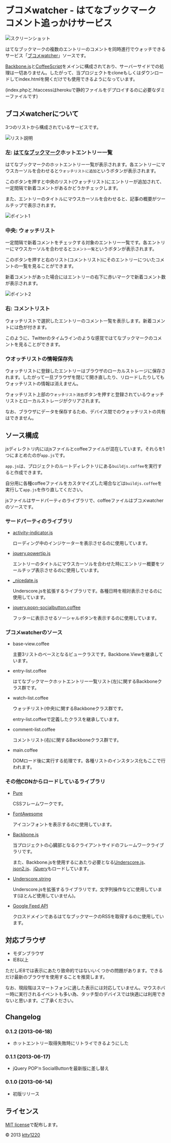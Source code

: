 # ブコメwatcher - はてなブックマーク コメント追っかけサービス

![スクリーンショット](ss/main.png)

はてなブックマークの複数のエントリーのコメントを同時進行でウォッチできるサービス「[ブコメwatcher](http://bucome-watcher.herokuapp.com/)」ソースです。

[Backbone.js](http://backbonejs.org/)と[CoffeeScript](http://coffeescript.org/)をメインに構成されており、サーバーサイドでの処理は一切ありません。したがって、当プロジェクトをcloneもしくはダウンロードしてindex.htmlを開くだけでも使用できるようになっています。

(index.phpと.htaccessはherokuで静的ファイルをデプロイするのに必要なダミーファイルです)

## ブコメwatcherについて

3つのリストから構成されているサービスです。

![リスト説明](ss/list.png)

### 左: [はてなブックマーク](http://b.hatena.ne.jp/)ホットエントリー一覧

はてなブックマークのホットエントリー一覧が表示されます。各エントリーにマウスカーソルを合わせると`ウォッチリストに追加`というボタンが表示されます。

このボタンを押すと中央のリスト(ウォッチリスト)にエントリーが追加されて、一定間隔で新着コメントがあるかどうかチェックします。

また、エントリーのタイトルにマウスカーソルを合わせると、記事の概要がツールチップで表示されます。

![ポイント1](ss/point1.png)

### 中央: ウォッチリスト

一定間隔で新着コメントをチェックする対象のエントリー一覧です。各エントリーにマウスカーソルを合わせると`コメント一覧`というボタンが表示されます。

このボタンを押すと右のリスト(コメントリスト)にそのエントリーについたコメントの一覧を見ることができます。

新着コメントがあった場合にはエントリーの右下に赤いマークで新着コメント数が表示されます。

![ポイント2](ss/point2.png)

### 右: コメントリスト

ウォッチリストで選択したエントリーのコメント一覧を表示します。新着コメントには色が付きます。

このように、Twitterのタイムラインのような感覚ではてなブックマークのコメントを見ることができます。

### ウオッチリストの情報保存先

ウォッチリストに登録したエントリーはブラウザのローカルストレージに保存されます。したがって一旦ブラウザを閉じて開き直したり、リロードしたりしてもウォッチリストの情報は消えません。

ウォッチリスト上部の`ウォッチリスト消去`ボタンを押すと登録されているウォッチリストとローカルストレージがクリアされます。

なお、ブラウザにデータを保存するため、デバイス間でのウォッチリストの共有はできません。

## ソース構成

jsディレクトリ内にはjsファイルとcoffeeファイルが混在しています。それらを1つにまとめたのが`app.js`です。

`app.js`は、プロジェクトのルートディレクトリにある`buildjs.coffee`を実行すると作成できます。

自分用に各種coffeeファイルをカスタマイズした場合などは`buildjs.coffee`を実行して`app.js`を作り直してください。

jsファイルはサードパーティのライブラリで、coffeeファイルはブコメwatcherのソースです。

### サードパーティのライブラリ

* [activity-indicator.js](http://neteye.github.io/activity-indicator.html)

    ローディング中のインジケーターを表示させるのに使用しています。

* [jquery.powertip.js](http://stevenbenner.github.io/jquery-powertip/)

    エントリーのタイトルにマウスカーソルを合わせた時にエントリー概要をツールチップ表示させるのに使用しています。

* [\_nicedate.js](http://d.hatena.ne.jp/piglovesyou/20111105/1320516029)

    Underscore.jsを拡張するライブラリです。各種日時を相対表示させるのに使用しています。

* [jquery.popn-socialbutton.coffee](https://github.com/ktty1220/jquery.popn-socialbutton)

    フッターに表示させるソーシャルボタンを表示するのに使用しています。

### ブコメwatcherのソース

* base-view.coffee

    主要3リストのベースとなるビュークラスです。Backbone.Viewを継承しています。

* entry-list.coffee

    はてなブックマークホットエントリー一覧リスト(左)に関するBackboneクラス群です。

* watch-list.coffee

    ウォッチリスト(中央)に関するBackboneクラス群です。

    entry-list.coffeeで定義したクラスを継承しています。

* comment-list.coffee

    コメントリスト(右)に関するBackboneクラス群です。 
    
* main.coffee

    DOMロード後に実行する処理です。各種リストのインスタンス化もここで行われます。

### その他CDNからロードしているライブラリ

* [Pure](http://purecss.io/)

    CSSフレームワークです。

* [FontAwesome](http://fortawesome.github.io/Font-Awesome/)

    アイコンフォントを表示するのに使用しています。

* [Backbone.js](http://backbonejs.org/)

    当プロジェクトの心臓部となるクライアントサイドのフレームワークライブラリです。

    また、Backbone.jsを使用するにあたり必要となる[Underscore.js](http://underscorejs.org/)、[json2.js](https://github.com/douglascrockford/JSON-js)、[jQuery](http://jquery.com/)もロードしています。

* [Underscore.string](http://epeli.github.io/underscore.string/)

    Underscore.jsを拡張するライブラリです。文字列操作などに使用しています(ほとんど使用していません)。

* [Google Feed API](https://developers.google.com/feed/v1/devguide?hl=ja)

    クロスドメインであるはてなブックマークのRSSを取得するのに使用しています。

## 対応ブラウザ

* モダンブラウザ
* IE8以上

ただしIE8では表示にあたり致命的ではないいくつかの問題があります。できるだけ最新のブラウザを使用することを推奨します。

なお、現段階はスマートフォンに適した表示には対応していません。マウスホバー時に実行されるイベントも多い為、タッチ型のデバイスでは快適には利用できないと思います。ご了承ください。

## Changelog

### 0.1.2 (2013-06-18)

* ホットエントリー取得失敗時にリトライできるようにした

### 0.1.1 (2013-06-17)

* jQuery POP'n SocialButtonを最新版に差し替え

### 0.1.0 (2013-06-14)

* 初版リリース

## ライセンス

[MIT license](http://www.opensource.org/licenses/mit-license)で配布します。

&copy; 2013 [ktty1220](mailto:ktty1220@gmail.com)
